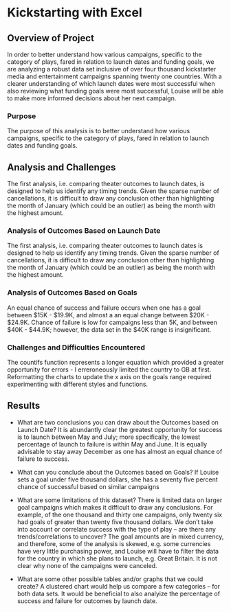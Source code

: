 # Kickstarting with Excel

## Overview of Project
In order to better understand how various campaigns, specific to the category of plays, fared in relation to launch dates and funding goals, we are analyzing a robust data set inclusive of over four thousand kickstarter media and entertainment campaigns spanning twenty one countries. 
With a clearer understanding of which launch dates were most successful when also reviewing what funding goals were most successful, Louise will be able to make more informed decisions about her next campaign. 

### Purpose
The purpose of this analysis is to better understand how various campaigns, specific to the category of plays, fared in relation to launch dates and funding goals.
## Analysis and Challenges
The first analysis, i.e. comparing theater outcomes to launch dates, is designed to help us identify any timing trends. 
Given the sparse number of cancellations, it is difficult to draw any conclusion other than highlighting the month of January (which could be an outlier) as being the month with the highest amount. 

### Analysis of Outcomes Based on Launch Date
The first analysis, i.e. comparing theater outcomes to launch dates is designed to help us identify any timing trends. Given the sparse number of cancellations, it is difficult to draw any conclusion other than highlighting the month of January (which could be an outlier) as being the month with the highest amount. 
### Analysis of Outcomes Based on Goals
An equal chance of success and failure occurs when one has a goal between $15K - $19.9K, and almost a an equal change between $20K - $24.9K. Chance of failure is low for campaigns less than 5K, and between $40K - $44.9K; however, the data set in the $40K range is insignificant.  
### Challenges and Difficulties Encountered
The countifs function represents a longer equation which provided a greater opportunity for errors - I erreroneously limited the country to GB at first. Reformatting the charts to update the x axis on the goals range required experimenting with different styles and functions. 
## Results

- What are two conclusions you can draw about the Outcomes based on Launch Date?
It is abundantly clear the greatest opportunity for success is to launch between May and July; more specifically, the lowest percentage of launch to failure is within May and June. It is equally advisable to stay away December as one has almost an equal chance of failure to success. 
- What can you conclude about the Outcomes based on Goals?
If Louise sets a goal under five thousand dollars, she has a seventy five percent chance of successful based on similar campaigns 
- What are some limitations of this dataset?
There is limited data on larger goal campaigns which makes it difficult to draw any conclusions. For example, of the one thousand and thirty one campaigns, only twenty six had goals of greater than twenty five thousand dollars.
We don’t take into account or correlate success with the type of play – are there any trends/correlations to uncover?
The goal amounts are in mixed currency, and therefore, some of the analysis is skewed, e.g. some currencies have very little purchasing power, and Louise will have to filter the data for the country in which she plans to launch, e.g. Great Britain. 
It is not clear why none of the campaigns were canceled. 

- What are some other possible tables and/or graphs that we could create?
A clustered chart would help us compare a few categories – for both data sets. 
It would be beneficial to also analyize the percentage of success and failure for outcomes by launch date.  
